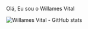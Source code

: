 Olá, Eu sou o Willames Vital

![Willames Vital - GitHub stats](https://github-readme-stats.vercel.app/api?username=WillamesVital&show_icons=true&theme=tokyonight&count_private=true)


<!-- [![Top Langs](https://github-readme-stats.vercel.app/api/top-langs/?username=WillamesVital&layout=compact)](https://github.com/WillamesVital/github-readme-stats) -->
